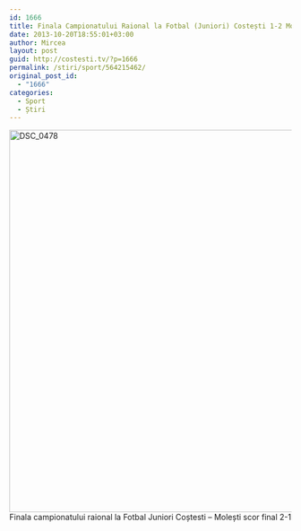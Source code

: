 ```yaml
---
id: 1666
title: Finala Campionatului Raional la Fotbal (Juniori) Costești 1-2 Molești
date: 2013-10-20T18:55:01+03:00
author: Mircea
layout: post
guid: http://costesti.tv/?p=1666
permalink: /stiri/sport/564215462/
original_post_id:
  - "1666"
categories:
  - Sport
  - Știri
---
```

[<img alt="DSC_0478" class="alignleft size-large wp-image-1667" height="682" src="http://costestean.files.wordpress.com/2013/10/dsc_0478.jpg?w=1024&#038;h=682" width="1024" />](https://www.facebook.com/media/set/?set=a.554017241337806.1073741839.350616745011191&type=3)Finala campionatului raional la Fotbal Juniori Coștesti &#8211; Molești scor final 2-1